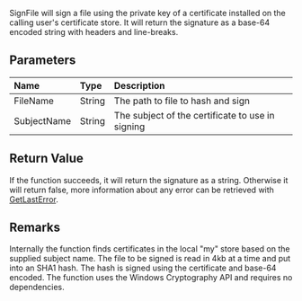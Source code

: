 SignFile will sign a file using the private key of a certificate installed on the calling user's certificate store. It will return the signature as a base-64 encoded string with headers and line-breaks.

## Parameters ##
| **Name** | **Type** | **Description** |
|:---------|:---------|:----------------|
| FileName | String   | The path to file to hash and sign |
| SubjectName | String   | The subject of the certificate to use in signing |

## Return Value ##
If the function succeeds, it will return the signature as a string. Otherwise it will return false, more information about any error can be retrieved with [GetLastError](GetLastError.md).

## Remarks ##
Internally the function finds certificates in the local "my" store based on the supplied subject name. The file to be signed is read in 4kb at a time and put into an SHA1 hash. The hash is signed using the certificate and base-64 encoded. The function uses the Windows Cryptography API and requires no dependencies.